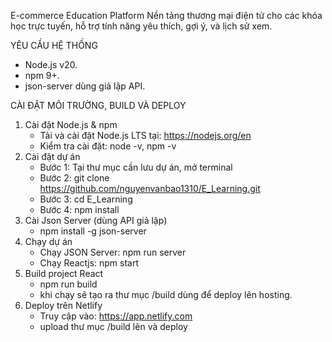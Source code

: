 E-commerce Education Platform
Nền tảng thương mại điện tử cho các khóa học trực tuyến, hỗ trợ tính năng yêu thích, gợi ý, và lịch sử xem.

YÊU CẦU HỆ THỐNG

- Node.js v20.
- npm 9+.
- json-server dùng giả lập API.

CÀI ĐẶT MÔI TRƯỜNG, BUILD VÀ DEPLOY

1.  Cài đặt Node.js & npm
    - Tải và cài đặt Node.js LTS tại: https://nodejs.org/en
    - Kiểm tra cài đặt: node -v, npm -v
2.  Cài đặt dự án
    - Bước 1: Tại thư mục cần lưu dự án, mở terminal
    - Bước 2: git clone https://github.com/nguyenvanbao1310/E_Learning.git
    - Bước 3: cd E_Learning
    - Bước 4: npm install
3.  Cài Json Server (dùng API giả lập)
    - npm install -g json-server
4.  Chạy dự án
    - Chạy JSON Server: npm run server
    - Chạy Reactjs: npm start
5.  Build project React
    - npm run build
    - khi chạy sẽ tạo ra thư mục /build dùng để deploy lên hosting.
6.  Deploy trên Netlify
    - Truy cập vào: https://app.netlify.com
    - upload thư mục /build lên và deploy
